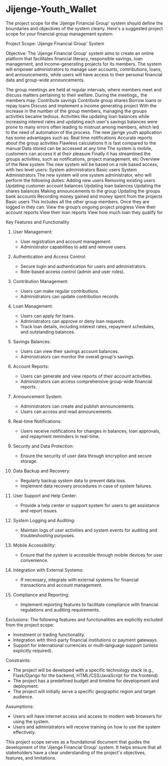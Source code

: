 # Jijenge-Youth_Wallet

The project scope for the 'Jijenge Financial Group' system should define the boundaries and objectives of the system clearly. Here's a suggested project scope for your financial group management system:

Project Scope: 'Jijenge Financial Group' System

Objective:
The 'Jijenge Financial Group' system aims to create an online platform that facilitates financial literacy, responsible savings, loan management, and income-generating projects for its members. The system will empower administrators to manage user accounts, contributions, loans, and announcements, while users will have access to their personal financial data and group-wide announcements.

The group meetings are held at regular intervals, where members meet and discuss matters pertaining to their welfare. 
During the meetings,, the members may:
Contribute savings
Contribute group shares
Borrow loans or repay loans
Discuss and implement a income generating project
With the increase in the number of the group members, managing the groups activities became tedious.
Activities like updating loan balances while increasing interest rates and updating each user's savings balances were prone to many errors often leading to mistrust among members, which led to the need of automation of the process.
The new jijenge youth application has some advantages such as:
Real time notifications
Accurate reports about the group activities
Flawless calculations
It is fast compared to the manual
Data stored can be accessed at any time
The system is mobile, customers can access it at their pleasure
Finally it has streamlined the groups activities, such as notifications, project management, etc
Overview of the New system
The new system will be based on a role based access, with two level users:
System administrators
Basic users
System Administrators
The new system will one system administrator, who will perform the following duties:
Adding new users
Removing existing users
Updating customer account balances
Updating loan balances
Updating the shares balances
Making announcements to the group
Updating the groups bank accounts
Recording money gained and money spent from the projects
Basic users
This includes all the other group members. Once they are logged in they can:
View the group’s ongoing project  progress
View their account reports
View their loan reports
View how much loan they qualify for


Key Features and Functionality

1. User Management:
   - User registration and account management.
   - Administrator capabilities to add and remove users.

2. Authentication and Access Control:
   - Secure login and authentication for users and administrators.
   - Role-based access control (admin and user roles).

3. Contribution Management:
   - Users can make regular contributions.
   - Administrators can update contribution records.

4. Loan Management:
   - Users can apply for loans.
   - Administrators can approve or deny loan requests.
   - Track loan details, including interest rates, repayment schedules, and outstanding balances.

5. Savings Balances:
   - Users can view their savings account balances.
   - Administrators can monitor the overall group's savings.

6. Account Reports:
   - Users can generate and view reports of their account activities.
   - Administrators can access comprehensive group-wide financial reports.

7. Announcement System:
   - Administrators can create and publish announcements.
   - Users can access and read announcements.

8. Real-time Notifications:
   - Users receive notifications for changes in balances, loan approvals, and repayment reminders in real-time.

9. Security and Data Protection:
   - Ensure the security of user data through encryption and secure storage.

10. Data Backup and Recovery:
    - Regularly backup system data to prevent data loss.
    - Implement data recovery procedures in case of system failures.

11. User Support and Help Center:
    - Provide a help center or support system for users to get assistance and report issues.

12. System Logging and Auditing:
    - Maintain logs of user activities and system events for auditing and troubleshooting purposes.

13. Mobile Accessibility:
    - Ensure that the system is accessible through mobile devices for user convenience.

14. Integration with External Systems:
    - If necessary, integrate with external systems for financial transactions and account management.

15. Compliance and Reporting:
    - Implement reporting features to facilitate compliance with financial regulations and auditing requirements.

Exclusions:
The following features and functionalities are explicitly excluded from the project scope:
- Investment or trading functionality.
- Integration with third-party financial institutions or payment gateways.
- Support for international currencies or multi-language support (unless explicitly required).

Constraints:
- The project will be developed with a specific technology stack (e.g., Flask/Django for the backend, HTML/CSS/JavaScript for the frontend).
- The project has a predefined budget and timeline for development and deployment.
- The project will initially serve a specific geographic region and target audience.

Assumptions:
- Users will have internet access and access to modern web browsers for using the system.
- Users and administrators will receive training on how to use the system effectively.

This project scope serves as a foundational document that guides the development of the 'Jijenge Financial Group' system. It helps ensure that all stakeholders have a clear understanding of the project's objectives, features, and limitations.

